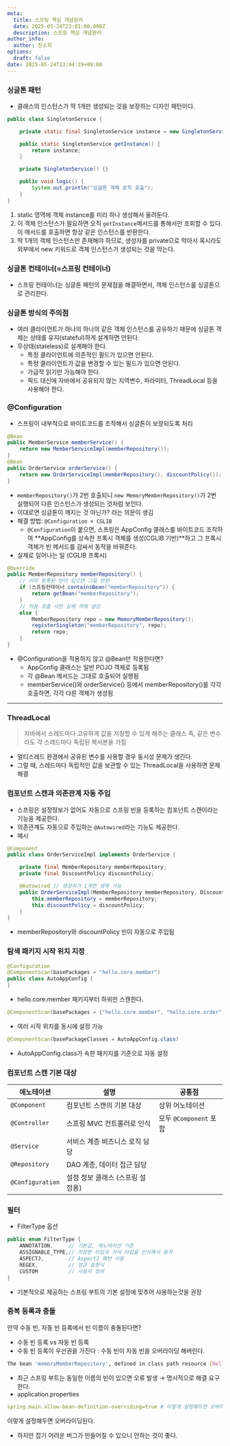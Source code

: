 ```yaml
---
meta:
  title: 스프링 핵심 개념원리
  date: 2025-05-24T23:01:00.000Z
  description: 스프링 핵심 개념원리
author_info:
  author: 진소희
options:
  draft: false
date: 2025-05-24T23:04:19+09:00
---
```

### 싱글톤 패턴
- 클래스의 인스턴스가 딱 1개만 생성되는 것을 보장하는 디자인 패턴이다.
```java
public class SingletonService {

    private static final SingletonService instance = new SingletonService();

    public static SingletonService getInstance() {
        return instance;
    }

    private SingletonService() {}

    public void logic() {
        System.out.println("싱글톤 객체 로직 호출");
    }
}
```
1. static 영역에 객체 instance를 미리 하나 생성해서 올려둔다.
2. 이 객체 인스턴스가 필요하면 오직 `getInstance`메서드를 통해서만 조회할 수 있다. 이 메서드를 호출하면 항상 같은 인스턴스를 반환한다.
3. 딱 1개의 객체 인스턴스만 존재해야 하므로, 생성자를 private으로 막아서 혹시라도 외부에서 new 키워드로 객체 인스턴스가 생성되는 것을 막는다.

### 싱글톤 컨테이너(=스프링 컨테이너)
- 스프링 컨테이너는 싱글톤 패턴의 문제점을 해결하면서, 객체 인스턴스를 싱글톤으로 관리한다.

### 싱글톤 방식의 주의점
- 여러 클라이언트가 하나의 하나의 같은 객체 인스턴스를 공유하기 때문에 싱글톤 객체는 상태를 유지(stateful)하게 설계하면 안된다.
- 무상태(stateless)로 설계해야 한다.
  - 특정 클라이언트에 의존적인 필드가 있으면 안된다.
  - 특정 클라이언트가 값을 변경할 수 있는 필드가 있으면 안된다.
  - 가급적 읽기만 가능해야 한다.
  - 픽드 대신에 자바에서 공유되지 않는 지역변수, 파라미터, ThreadLocal 등을 사용해야 한다.

### @Configuration
- 스프링이 내부적으로 바이트코드를 조작해서 싱글톤이 보장되도록 처리
```java
@Bean
public MemberService memberService() {
    return new MemberServiceImpl(memberRepository());
}
@Bean
public OrderService orderService() {
    return new OrderServiceImpl(memberRepository(), discountPolicy());
}
```
- `memberRepository()`가 2번 호출되니 `new MemoryMemberRepository()`가 2번 실행되어 다른 인스턴스가 생성되는 것처럼 보인다.
- 이대로면 싱글톤이 깨지는 것 아닌가? 라는 의문이 생김
- 해결 방법: `@Configuration + CGLIB`
  - `@Configuration`이 붙으면, 스프링은 AppConfig 클래스를 바이트코드 조작하여 **AppConfig를 상속한 프록시 객체를 생성(CGLIB 기반)**하고
그 프록시 객체가 빈 메서드를 감싸서 동작을 바꿔준다.
- 실제로 일어나는 일 (CGLIB 프록시)
```java
@Override
public MemberRepository memberRepository() {
    // 이미 등록된 빈이 있으면 그걸 반환
    if (스프링컨테이너.containsBean("memberRepository")) {
        return getBean("memberRepository");
    }
    // 처음 호출 시만 실제 객체 생성
    else {
        MemberRepository repo = new MemoryMemberRepository();
        registerSingleton("memberRepository", repo);
        return repo;
    }
}
```
- @Configuration을 적용하지 않고 @Bean만 적용한다면?
  - AppConfig 클래스는 일반 POJO 객체로 등록됨
  - 각 @Bean 메서드는 그대로 호출되어 실행됨
  - memberService()와 orderService() 등에서 memberRepository()를 각각 호출하면, 각각 다른 객체가 생성됨

---

### ThreadLocal
> 자바에서 스레드마다 고유하게 값을 저장할 수 있게 해주는 클래스
즉, 같은 변수라도 각 스레드마다 독립된 복사본을 가짐

- 멀티스레드 환경에서 공유된 변수를 사용할 경우 동시성 문제가 생긴다.
- 그럴 때, 스레드마다 독립적인 값을 보관할 수 있는 ThreadLocal을 사용하면 문제 해결

### 컴포넌트 스캔과 의존관계 자동 주입
- 스프링은 설정정보가 없어도 자동으로 스프링 빈을 등록하는 컴포넌트 스캔이라는 기능을 제공한다.
- 의존관계도 자동으로 주입하는 `@Autowired`라는 기능도 제공한다.
- 예시
```java
@Component
public class OrderServiceImpl implements OrderService {

    private final MemberRepository memberRepository;
    private final DiscountPolicy discountPolicy;

    @Autowired // 생성자가 1개면 생략 가능
    public OrderServiceImpl(MemberRepository memberRepository, DiscountPolicy discountPolicy) {
        this.memberRepository = memberRepository;
        this.discountPolicy = discountPolicy;
    }
}
```
- memberRepository와 discountPolicy 빈이 자동으로 주입됨
### 탐색 패키지 시작 위치 지정
```java
@Configuration
@ComponentScan(basePackages = "hello.core.member")
public class AutoAppConfig {
}
```
- hello.core.member 패키지부터 하위만 스캔한다.
```java
@ComponentScan(basePackages = {"hello.core.member", "hello.core.order"})
```
- 여러 시작 위치를 동시에 설정 가능
```java
@ComponentScan(basePackageClasses = AutoAppConfig.class)
```
- AutoAppConfig.class가 속한 패키지를 기준으로 자동 설정
### 컴포넌트 스캔 기본 대상
| 애노테이션            | 설명                  | 공통점                |
| ---------------- | ------------------- | ------------------ |
| `@Component`     | 컴포넌트 스캔의 기본 대상      | 상위 어노테이션           |
| `@Controller`    | 스프링 MVC 컨트롤러로 인식    | 모두 `@Component` 포함 |
| `@Service`       | 서비스 계층 비즈니스 로직 담당   |                    |
| `@Repository`    | DAO 계층, 데이터 접근 담당   |                    |
| `@Configuration` | 설정 정보 클래스 (스프링 설정용) |                    |

### 필터
- FilterType 옵션
```java
public enum FilterType {
    ANNOTATION,     // 기본값, 애노테이션 기준
    ASSIGNABLE_TYPE,// 지정한 타입과 자식 타입을 인식해서 동작
    ASPECTJ,        // AspectJ 패턴 사용
    REGEX,          // 정규 표현식
    CUSTOM          // 사용자 정의
}
```
- 기본적으로 제공하는 스프링 부트의 기본 설정에 맞추어 사용하는것을 권장
### 중복 등록과 충돌
만약 수동 빈, 자동 빈 등록에서 빈 이름이 충돌된다면?
- 수동 빈 등록 vs 자동 빈 등록
- 수동 빈 등록이 우선권을 가진다 : 수동 빈이 자동 빈을 오버라이딩 해버린다.
```bash
The bean 'memoryMemberRepository', defined in class path resource [Hello/core/AutoAppConfig.class], could not be registered. A bean with that name has already been defined in file [/Users/jinsohee/Documents/dev/spring/core/out/production/classes/Hello/core/member/MemoryMemberRepository.class] and overriding is disabled.
```
- 최근 스프링 부트는 동일한 이름의 빈이 있으면 오류 발생 → 명시적으로 해결 요구한다.
- application.properties
```yml
spring.main.allow-bean-definition-overriding=true # 이렇게 설정해두면 오버라이딩된다.
```
이렇게 설정해두면 오버라이딩된다.
- 하지만 잡기 어려운 버그가 만들어질 수 있으니 안하는 것이 좋다.
